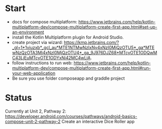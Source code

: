 # Start
- docs for compose multiplatform: https://www.jetbrains.com/help/kotlin-multiplatform-dev/compose-multiplatform-create-first-app.html#set-up-an-environment
- install the Kotlin Multiplatform plugin for Android Studio.
- create project via wizard: https://kmp.jetbrains.com/?_gl=1*1viuzxb*_gcl_au*MTE1NTMwNzIxNy4xNzI0MjQzOTU5*_ga*MTEwNzQzOTA3Mi4xNzI0MjQzOTU4*_ga_9J976DJZ68*MTcyOTE1ODQwMC43LjEuMTcyOTE1ODYxNi42MC4wLjA.
- follow instructions to run web: https://www.jetbrains.com/help/kotlin-multiplatform-dev/compose-multiplatform-create-first-app.html#run-your-web-application
- Be sure you use folder composeapp and graddle project

# Status
Currently at Unit 2, Pathway 2:
    https://developer.android.com/courses/pathways/android-basics-compose-unit-2-pathway-2
    Create an interactive Dice Roller app
